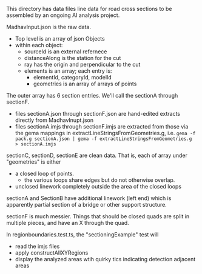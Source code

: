 This directory has data files line data for road cross sections to be assembled by an ongoing AI analysis project.

MadhavInput.json is the raw data.

- Top level is an array of json Objects
- within each object:
  - sourceId is an external refernece
  - distanceAlong is the station for the cut
  - ray has the origin and perpendicular to the cut
  - elements is an array; each entry is:
    - elementId, categoryId, modelId
    - geometries is an array of arrays of points

The outer array has 6 section entries. We'll call the sectionA through sectionF.

- files sectionA.json through sectionF.json are hand-edited extracts directly from MadhavInupt.json
- files sectionA.imjs through sectionF.imjs are extracted from those via the gema mappings in extractLineStringsFromGeometries.g, i.e.
  `gema -f pack.g sectionA.json | gema -f extractLineStringsFromGeometries.g  > sectionA.imjs`

sectionC, sectionD, sectionE are clean data. That is, each of array under "geometries" is either

- a closed loop of points.
  - the various loops share edges but do not otherwise overlap.
- unclosed linework completely outside the area of the closed loops

sectionA and SectionB have additional linework (left end) which is apparently partial section of a bridge or other support structure.

sectionF is much messier. Things that should be closed quads are split in multiple pieces, and have an X through the quad.

In regionboundaries.test.ts, the "sectioningExample" test will

- read the imjs files
- apply constructAllXYRegions
- display the analyzed areas wtih quirky tics indicating detection adjacent areas
